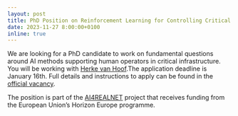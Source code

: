 ```yaml
---
layout: post
title: PhD Position on Reinforcement Learning for Controlling Critical Infrastructure
date: 2023-11-27 8:00:00+0100
inline: true
---
```




We are looking for a PhD candidate to work on fundamental questions around AI methods supporting human operators in critical infrastructure. You will be working with [Herke van Hoof](people/HerkeVanHoof).The application deadline is January 16th. Full details and instructions to apply can be found in the [official vacancy](https://vacatures.uva.nl/UvA/job/PhD-Candidate-on-Reinforcement-Learning-for-Controlling-Critical-Infrastructure/783163702/).

The position is part of the [AI4REALNET](https://twitter.com/AI4REALNET) project that receives funding from the European Union’s Horizon Europe programme.
